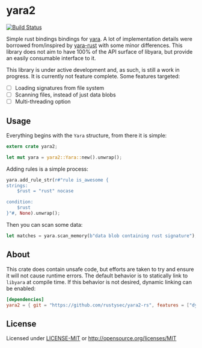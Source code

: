 yara2
=====
[![Build Status](https://github.com/rustysec/yara2-rs/workflows/Build/badge.svg)](https://github.com/rustysec/yara2-rs/actions)

Simple rust bindings bindings for [yara](https://github.com/VirusTotal/yara).
A lot of implementation details were borrowed from/inspired by
[yara-rust](https://github.com/Hugal31/yara-rust) with some minor differences.
This library does not aim to have 100% of the API surface of libyara, but provide
an easily consumable interface to it.

This library is under active development and, as such, is still a work in progress.
It is currently not feature complete. Some features targeted:

- [ ] Loading signatures from file system
- [ ] Scanning files, instead of just data blobs
- [ ] Multi-threading option

## Usage
Everything begins with the `Yara` structure, from there it is simple:

```rust
extern crate yara2;

let mut yara = yara2::Yara::new().unwrap();
```

Adding rules is a simple process:

```rust
yara.add_rule_str(r#"rule is_awesome {
strings:
    $rust = "rust" nocase

condition:
    $rust
}"#, None).unwrap();
```

Then you can scan some data:

```rust
let matches = yara.scan_memory(b"data blob containing rust signature");
```

## About
This crate does contain unsafe code, but efforts are taken to try and ensure
it will not cause runtime errors. The default behavior is to statically link
to `libyara` at compile time. If this behavior is not desired, dynamic linking
can be enabled:

```toml
[dependencies]
yara2 = { git = "https://github.com/rustysec/yara2-rs", features = ["dynamic"], default-features = false }
```

## License

Licensed under [LICENSE-MIT](LICENSE-MIT) or http://opensource.org/licenses/MIT

